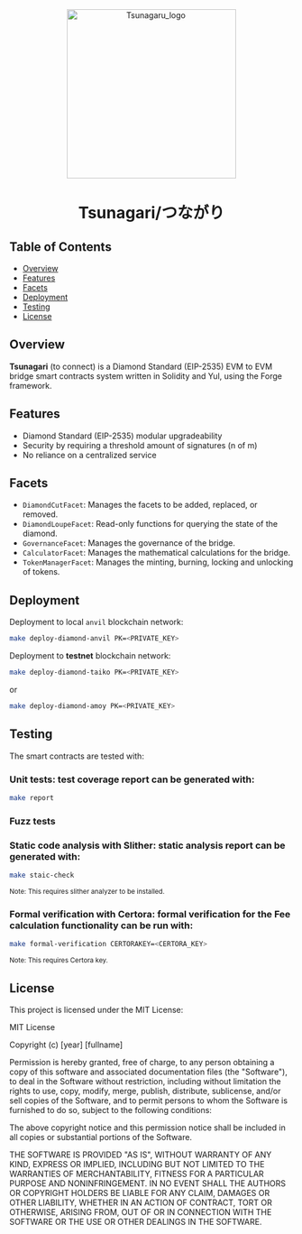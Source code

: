<div align="center">
    <img width="300px" src="https://github.com/user-attachments/assets/71d9d2e4-f851-4d1c-8a69-9012c41f4f19" alt="Tsunagaru_logo">
  <h1>Tsunagari/つながり</h1>
</div>

## Table of Contents

- [Overview](#overview)
- [Features](#features)
- [Facets](#facets)
- [Deployment](#deployment)
- [Testing](#testing)
- [License](#license)

## Overview

**Tsunagari** (to connect) is a Diamond Standard (EIP-2535) EVM to EVM bridge smart contracts system written in Solidity and Yul, using the Forge framework.

## Features

- Diamond Standard (EIP-2535) modular upgradeability
- Security by requiring a threshold amount of signatures (n of m)
- No reliance on a centralized service

## Facets

- `DiamondCutFacet`: Manages the facets to be added, replaced, or removed.
- `DiamondLoupeFacet`: Read-only functions for querying the state of the diamond.
- `GovernanceFacet`: Manages the governance of the bridge.
- `CalculatorFacet`: Manages the mathematical calculations for the bridge.
- `TokenManagerFacet`: Manages the minting, burning, locking and unlocking of tokens.

## Deployment

Deployment to local `anvil` blockchain network:

```bash
make deploy-diamond-anvil PK=<PRIVATE_KEY>
```

Deployment to **testnet** blockchain network:

```bash
make deploy-diamond-taiko PK=<PRIVATE_KEY>
```

or

```bash
make deploy-diamond-amoy PK=<PRIVATE_KEY>
```

## Testing

The smart contracts are tested with:

### Unit tests: test coverage report can be generated with:

```bash
make report
```

### Fuzz tests

### Static code analysis with **Slither**: static analysis report can be generated with:

```bash
make staic-check
```

<sub>Note: This requires slither analyzer to be installed.</sub>

### Formal verification with **Certora**: formal verification for the **Fee calculation functionality** can be run with:

```bash
make formal-verification CERTORAKEY=<CERTORA_KEY>
```

<sub>Note: This requires Certora key.</sub>

## License

This project is licensed under the MIT License:

MIT License

Copyright (c) [year] [fullname]

Permission is hereby granted, free of charge, to any person obtaining a copy
of this software and associated documentation files (the "Software"), to deal
in the Software without restriction, including without limitation the rights
to use, copy, modify, merge, publish, distribute, sublicense, and/or sell
copies of the Software, and to permit persons to whom the Software is
furnished to do so, subject to the following conditions:

The above copyright notice and this permission notice shall be included in all
copies or substantial portions of the Software.

THE SOFTWARE IS PROVIDED "AS IS", WITHOUT WARRANTY OF ANY KIND, EXPRESS OR
IMPLIED, INCLUDING BUT NOT LIMITED TO THE WARRANTIES OF MERCHANTABILITY,
FITNESS FOR A PARTICULAR PURPOSE AND NONINFRINGEMENT. IN NO EVENT SHALL THE
AUTHORS OR COPYRIGHT HOLDERS BE LIABLE FOR ANY CLAIM, DAMAGES OR OTHER
LIABILITY, WHETHER IN AN ACTION OF CONTRACT, TORT OR OTHERWISE, ARISING FROM,
OUT OF OR IN CONNECTION WITH THE SOFTWARE OR THE USE OR OTHER DEALINGS IN THE
SOFTWARE.
